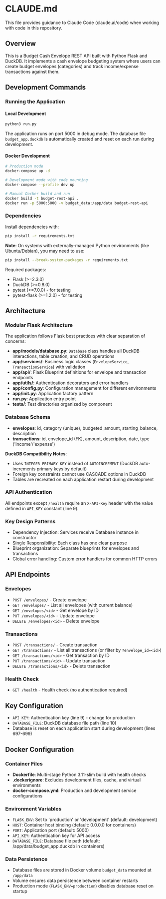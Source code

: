 # CLAUDE.md

This file provides guidance to Claude Code (claude.ai/code) when working with code in this repository.

## Overview

This is a Budget Cash Envelope REST API built with Python Flask and DuckDB. It implements a cash envelope budgeting system where users can create budget envelopes (categories) and track income/expense transactions against them.

## Development Commands

### Running the Application

#### Local Development
```bash
python3 run.py
```
The application runs on port 5000 in debug mode. The database file `budget_app.duckdb` is automatically created and reset on each run during development.

#### Docker Development
```bash
# Production mode
docker-compose up -d

# Development mode with code mounting
docker-compose --profile dev up

# Manual Docker build and run
docker build -t budget-rest-api .
docker run -p 5000:5000 -v budget_data:/app/data budget-rest-api
```

### Dependencies
Install dependencies with:
```bash
pip install -r requirements.txt
```

**Note**: On systems with externally-managed Python environments (like Ubuntu/Debian), you may need to use:
```bash
pip install --break-system-packages -r requirements.txt
```

Required packages:
- Flask (>=2.3.0)
- DuckDB (>=0.8.0)
- pytest (>=7.0.0) - for testing
- pytest-flask (>=1.2.0) - for testing

## Architecture

### Modular Flask Architecture
The application follows Flask best practices with clear separation of concerns:

- **app/models/database.py**: `Database` class handles all DuckDB interactions, table creation, and CRUD operations
- **app/services/**: Business logic classes (`EnvelopeService`, `TransactionService`) with validation
- **app/api/**: Flask Blueprint definitions for envelope and transaction endpoints
- **app/utils/**: Authentication decorators and error handlers
- **app/config.py**: Configuration management for different environments
- **app/__init__.py**: Application factory pattern
- **run.py**: Application entry point
- **tests/**: Test directories organized by component

### Database Schema
- **envelopes**: id, category (unique), budgeted_amount, starting_balance, description
- **transactions**: id, envelope_id (FK), amount, description, date, type ('income'/'expense')

**DuckDB Compatibility Notes**:
- Uses `INTEGER PRIMARY KEY` instead of `AUTOINCREMENT` (DuckDB auto-increments primary keys by default)
- Foreign key constraints cannot use CASCADE options in DuckDB
- Tables are recreated on each application restart during development

### API Authentication
All endpoints except `/health` require an `X-API-Key` header with the value defined in `API_KEY` constant (line 9).

### Key Design Patterns
- Dependency Injection: Services receive Database instance in constructor
- Single Responsibility: Each class has one clear purpose
- Blueprint organization: Separate blueprints for envelopes and transactions
- Global error handling: Custom error handlers for common HTTP errors

## API Endpoints

### Envelopes
- `POST /envelopes/` - Create envelope
- `GET /envelopes/` - List all envelopes (with current balance)
- `GET /envelopes/<id>` - Get envelope by ID
- `PUT /envelopes/<id>` - Update envelope
- `DELETE /envelopes/<id>` - Delete envelope

### Transactions  
- `POST /transactions/` - Create transaction
- `GET /transactions/` - List all transactions (or filter by `?envelope_id=<id>`)
- `GET /transactions/<id>` - Get transaction by ID
- `PUT /transactions/<id>` - Update transaction
- `DELETE /transactions/<id>` - Delete transaction

### Health Check
- `GET /health` - Health check (no authentication required)

## Key Configuration
- `API_KEY`: Authentication key (line 9) - change for production
- `DATABASE_FILE`: DuckDB database file path (line 10)
- Database is reset on each application start during development (lines 697-699)

## Docker Configuration

### Container Files
- **Dockerfile**: Multi-stage Python 3.11-slim build with health checks
- **.dockerignore**: Excludes development files, cache, and virtual environments
- **docker-compose.yml**: Production and development service configurations

### Environment Variables
- `FLASK_ENV`: Set to 'production' or 'development' (default: development)
- `HOST`: Container host binding (default: 0.0.0.0 for containers)
- `PORT`: Application port (default: 5000)
- `API_KEY`: Authentication key for API access
- `DATABASE_FILE`: Database file path (default: /app/data/budget_app.duckdb in containers)

### Data Persistence
- Database files are stored in Docker volume `budget_data` mounted at `/app/data`
- Volume ensures data persistence between container restarts
- Production mode (`FLASK_ENV=production`) disables database reset on startup